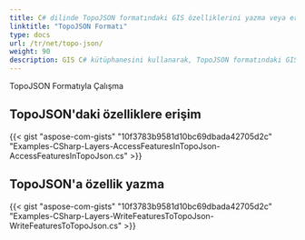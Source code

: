 ```yaml
---
title: C# dilinde TopoJSON formatındaki GIS özelliklerini yazma veya erişme
linktitle: "TopoJSON Formatı"
type: docs
url: /tr/net/topo-json/
weight: 90
description: GIS C# kütüphanesini kullanarak, TopoJSON formatındaki GIS özelliklerini okuyabilir veya bunlara erişebilir ve bunları yazabilirsiniz.
---
```


TopoJSON Formatıyla Çalışma

## **TopoJSON'daki özelliklere erişim**
{{< gist "aspose-com-gists" "10f3783b9581d10bc69dbada42705d2c" "Examples-CSharp-Layers-AccessFeaturesInTopoJson-AccessFeaturesInTopoJson.cs" >}}
## **TopoJSON'a özellik yazma**
{{< gist "aspose-com-gists" "10f3783b9581d10bc69dbada42705d2c" "Examples-CSharp-Layers-WriteFeaturesToTopoJson-WriteFeaturesToTopoJson.cs" >}}
